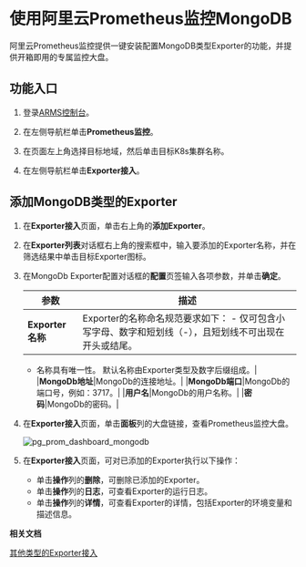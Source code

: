 # 使用阿里云Prometheus监控MongoDB

阿里云Prometheus监控提供一键安装配置MongoDB类型Exporter的功能，并提供开箱即用的专属监控大盘。

## 功能入口

1.  登录[ARMS控制台](https://arms.console.aliyun.com/#/home)。

2.  在左侧导航栏单击**Prometheus监控**。

3.  在页面左上角选择目标地域，然后单击目标K8s集群名称。

4.  在左侧导航栏单击**Exporter接入**。


## 添加MongoDB类型的Exporter

1.  在**Exporter接入**页面，单击右上角的**添加Exporter**。

2.  在**Exporter列表**对话框右上角的搜索框中，输入要添加的Exporter名称，并在筛选结果中单击目标Exporter图标。

3.  在MongoDb Exporter配置对话框的**配置**页签输入各项参数，并单击**确定**。

    |参数|描述|
    |--|--|
    |**Exporter名称**|Exporter的名称命名规范要求如下：    -   仅可包含小写字母、数字和短划线（-），且短划线不可出现在开头或结尾。
    -   名称具有唯一性。
默认名称由Exporter类型及数字后缀组成。|
    |**MongoDb地址**|MongoDb的连接地址。|
    |**MongoDb端口**|MongoDb的端口号，例如：3717。|
    |**用户名**|MongoDb的用户名称。|
    |**密码**|MongoDb的密码。|

4.  在**Exporter接入**页面，单击**面板**列的大盘链接，查看Prometheus监控大盘。

    ![pg_prom_dashboard_mongodb](https://static-aliyun-doc.oss-accelerate.aliyuncs.com/assets/img/zh-CN/9184298951/p97639.png)

5.  在**Exporter接入**页面，可对已添加的Exporter执行以下操作：

    -   单击**操作**列的**删除**，可删除已添加的Exporter。
    -   单击**操作**列的**日志**，可查看Exporter的运行日志。
    -   单击**操作**列的**详情**，可查看Exporter的详情，包括Exporter的环境变量和描述信息。

**相关文档**  


[其他类型的Exporter接入]()

